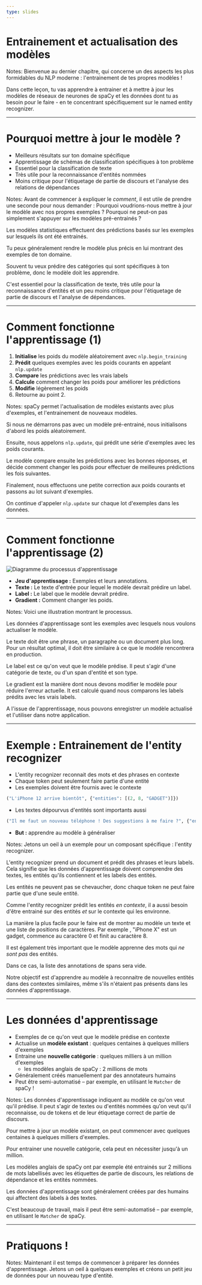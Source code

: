 ```yaml
---
type: slides
---
```


# Entrainement et actualisation des modèles

Notes: Bienvenue au dernier chapitre, qui concerne un des aspects les plus
formidables du NLP moderne : l'entrainement de tes propres modèles !

Dans cette leçon, tu vas apprendre à entrainer et à mettre à jour les modèles de
réseaux de neurones de spaCy et les données dont tu as besoin pour le faire - en
te concentrant spécifiquement sur le named entity recognizer.

---

# Pourquoi mettre à jour le modèle ?

- Meilleurs résultats sur ton domaine spécifique
- Apprentissage de schémas de classification spécifiques à ton problème
- Essentiel pour la classification de texte
- Très utile pour la reconnaissance d'entités nommées
- Moins critique pour l'étiquetage de partie de discours et l'analyse des
  relations de dépendances

Notes: Avant de commencer à expliquer le _comment_, il est utile de prendre une
seconde pour nous demander : Pourquoi voudrions-nous mettre à jour le modèle
avec nos propres exemples ? Pourquoi ne peut-on pas simplement s'appuyer sur les
modèles pré-entrainés ?

Les modèles statistiques effectuent des prédictions basés sur les exemples sur
lesquels ils ont été entrainés.

Tu peux généralement rendre le modèle plus précis en lui montrant des exemples
de ton domaine.

Souvent tu veux prédire des catégories qui sont spécifiques à ton problème, donc
le modèle doit les apprendre.

C'est essentiel pour la classification de texte, très utile pour la
reconnaissance d'entités et un peu moins critique pour l'étiquetage de partie de
discours et l'analyse de dépendances.

---

# Comment fonctionne l'apprentissage (1)

1. **Initialise** les poids du modèle aléatoirement avec `nlp.begin_training`
2. **Prédit** quelques exemples avec les poids courants en appelant `nlp.update`
3. **Compare** les prédictions avec les vrais labels
4. **Calcule** comment changer les poids pour améliorer les prédictions
5. **Modifie** légèrement les poids
6. Retourne au point 2.

Notes: spaCy permet l'actualisation de modèles existants avec plus d'exemples,
et l'entrainement de nouveaux modèles.

Si nous ne démarrons pas avec un modèle pré-entrainé, nous initialisons d'abord
les poids aléatoirement.

Ensuite, nous appelons `nlp.update`, qui prédit une série d'exemples avec les
poids courants.

Le modèle compare ensuite les prédictions avec les bonnes réponses, et décide
comment changer les poids pour effectuer de meilleures prédictions les fois
suivantes.

Finalement, nous effectuons une petite correction aux poids courants et passons
au lot suivant d'exemples.

On continue d'appeler `nlp.update` sur chaque lot d'exemples dans les données.

---

# Comment fonctionne l'apprentissage (2)

<img src="/training.png" alt="Diagramme du processus d'apprentissage" />

- **Jeu d'apprentissage :** Exemples et leurs annotations.
- **Texte :** Le texte d'entrée pour lequel le modèle devrait prédire un label.
- **Label :** Le label que le modèle devrait prédire.
- **Gradient :** Comment changer les poids.

Notes: Voici une illustration montrant le processus.

Les données d'apprentissage sont les exemples avec lesquels nous voulons
actualiser le modèle.

Le texte doit être une phrase, un paragraphe ou un document plus long. Pour un
résultat optimal, il doit être similaire à ce que le modèle rencontrera en
production.

Le label est ce qu'on veut que le modèle prédise. Il peut s'agir d'une catégorie
de texte, ou d'un span d'entité et son type.

Le gradient est la manière dont nous devons modifier le modèle pour réduire
l'erreur actuelle. It est calculé quand nous comparons les labels prédits avec
les vrais labels.

A l'issue de l'apprentissage, nous pouvons enregistrer un modèle actualisé et
l'utiliser dans notre application.

---

# Exemple : Entrainement de l'entity recognizer

- L'entity recognizer reconnait des mots et des phrases en contexte
- Chaque token peut seulement faire partie d'une entité
- Les exemples doivent être fournis avec le contexte

```python
("L'iPhone 12 arrive bientôt", {"entities": [(2, 8, "GADGET")]})
```

- Les textes dépourvus d'entités sont importants aussi

```python
("Il me faut un nouveau téléphone ! Des suggestions à me faire ?", {"entities": []})
```

- **But :** apprendre au modèle à généraliser

Notes: Jetons un oeil à un exemple pour un composant spécifique : l'entity
recognizer.

L'entity recognizer prend un document et prédit des phrases et leurs labels.
Cela signifie que les données d'apprentissage doivent comprendre des textes, les
entités qu'ils contiennent et les labels des entités.

Les entités ne peuvent pas se chevaucher, donc chaque token ne peut faire partie
que d'une seule entité.

Comme l'entity recognizer prédit les entités _en contexte_, il a aussi besoin
d'être entrainé sur des entités _et_ sur le contexte qui les environne.

La manière la plus facile pour le faire est de montrer au modèle un texte et une
liste de positions de caractères. Par exemple , "iPhone X" est un gadget,
commence au caractère 0 et finit au caractère 8.

Il est également très important que le modèle apprenne des mots qui _ne sont
pas_ des entités.

Dans ce cas, la liste des annotations de spans sera vide.

Notre objectif est d'apprendre au modèle à reconnaitre de nouvelles entités dans
des contextes similaires, même s'ils n'étaient pas présents dans les données
d'apprentissage.

---

# Les données d'apprentissage

- Exemples de ce qu'on veut que le modèle prédise en contexte
- Actualise un **modèle existant** : quelques centaines à quelques milliers
  d'exemples
- Entraine une **nouvelle catégorie** : quelques milliers à un million
  d'exemples
  - les modèles anglais de spaCy : 2 millions de mots
- Généralement créés manuellement par des annotateurs humains
- Peut être semi-automatisé – par exemple, en utilisant le `Matcher` de spaCy !

Notes: Les données d'apprentissage indiquent au modèle ce qu'on veut qu'il
prédise. Il peut s'agir de textes ou d'entités nommées qu'on veut qu'il
reconnaisse, ou de tokens et de leur étiquetage correct de partie de discours.

Pour mettre à jour un modèle existant, on peut commencer avec quelques centaines
à quelques milliers d'exemples.

Pour entrainer une nouvelle catégorie, cela peut en nécessiter jusqu'à un
million.

Les modèles anglais de spaCy ont par exemple été entrainés sur 2 millions de
mots labellisés avec les étiquettes de partie de discours, les relations de
dépendance et les entités nommées.

Les données d'apprentissage sont généralement créées par des humains qui
affectent des labels à des textes.

C'est beaucoup de travail, mais il peut être semi-automatisé – par exemple, en
utilisant le `Matcher` de spaCy.

---

# Pratiquons !

Notes: Maintenant il est temps de commencer à préparer les données
d'apprentissage. Jetons un oeil à quelques exemples et créons un petit jeu de
données pour un nouveau type d'entité.
